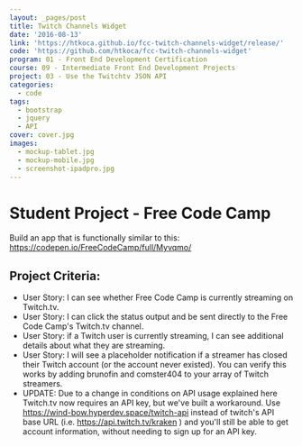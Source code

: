 ```yaml
---
layout: _pages/post
title: Twitch Channels Widget
date: '2016-08-13'
link: 'https://htkoca.github.io/fcc-twitch-channels-widget/release/'
code: 'https://github.com/htkoca/fcc-twitch-channels-widget'
program: 01 - Front End Development Certification
course: 09 - Intermediate Front End Development Projects
project: 03 - Use the Twitchtv JSON API
categories:
  - code
tags:
  - bootstrap
  - jquery
  - API
cover: cover.jpg
images:
  - mockup-tablet.jpg
  - mockup-mobile.jpg
  - screenshot-ipadpro.jpg
---
```

# Student Project - Free Code Camp
Build an app that is functionally similar to this: https://codepen.io/FreeCodeCamp/full/Myvqmo/

## Project Criteria:
* User Story: I can see whether Free Code Camp is currently streaming on Twitch.tv.
* User Story: I can click the status output and be sent directly to the Free Code Camp's Twitch.tv channel.
* User Story: if a Twitch user is currently streaming, I can see additional details about what they are streaming.
* User Story: I will see a placeholder notification if a streamer has closed their Twitch account (or the account never existed). You can verify this works by adding brunofin and comster404 to your array of Twitch streamers.
* UPDATE: Due to a change in conditions on API usage explained here Twitch.tv now requires an API key, but we've built a workaround. Use https://wind-bow.hyperdev.space/twitch-api instead of twitch's API base URL (i.e. https://api.twitch.tv/kraken ) and you'll still be able to get account information, without needing to sign up for an API key.
